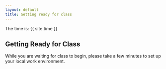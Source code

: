 ```yaml
---
layout: default
title: Getting ready for class
---
```


The time is: {{ site.time }} 

## Getting Ready for Class
While you are waiting for class to begin, please take a few minutes to set up your local work environment.
